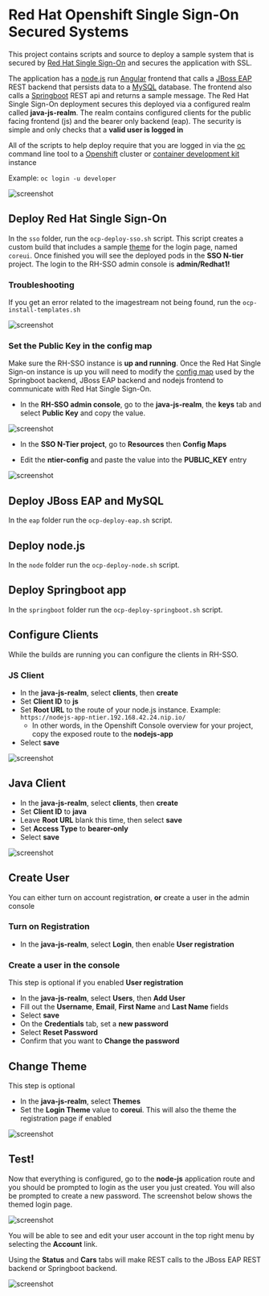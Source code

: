 # Red Hat Openshift Single Sign-On Secured Systems

This project contains scripts and source to deploy a sample system that is secured by [Red Hat Single Sign-On](https://access.redhat.com/products/red-hat-single-sign-on) and secures the application with SSL.

The application has a [node.js](https://nodejs.org/en/) run [Angular](https://angular.io/) frontend that calls a 
[JBoss EAP](https://access.redhat.com/products/red-hat-jboss-enterprise-application-platform/) REST backend that persists data
to a [MySQL](https://www.mysql.com/) database. The frontend also calls a [Springboot](https://spring.io/projects/spring-boot) REST api and returns a sample message.
The Red Hat Single Sign-On deployment secures this deployed via a configured realm called **java-js-realm**.  The realm contains
configured clients for the public facing frontend (js) and the bearer only backend (eap). The security is simple and only checks that a **valid user is logged in**

All of the scripts to help deploy require that you are logged in via the [oc](https://docs.openshift.com/container-platform/3.11/cli_reference/get_started_cli.html) command line tool to 
a [Openshift](https://www.openshift.com/) cluster or [container development kit](https://developers.redhat.com/products/cdk/download/) instance

Example: `oc login -u developer`

![screenshot](./screenshots/summary.png)

## Deploy Red Hat Single Sign-On

In the `sso` folder, run the `ocp-deploy-sso.sh` script.  This script creates a custom build that includes a sample [theme](https://access.redhat.com/documentation/en-us/red_hat_single_sign-on/7.3/html/server_developer_guide/themes) for the login page, named `coreui`. Once finished you will see the deployed pods in the **SSO N-tier** project.
The login to the RH-SSO admin console is **admin/Redhat1!**

### Troubleshooting

If you get an error related to the imagestream not being found, run the `ocp-install-templates.sh`

![screenshot](./screenshots/sso.png)

### Set the Public Key in the config map

Make sure the RH-SSO instance is **up and running**. Once the Red Hat Single Sign-on instance is up you will need to modify the [config map](https://docs.openshift.com/container-platform/3.10/dev_guide/configmaps.html) used
by the Springboot backend, JBoss EAP backend and nodejs frontend to communicate with Red Hat Single Sign-On.

* In the **RH-SSO admin console**, go to the **java-js-realm**, the **keys** tab and select **Public Key** and copy the value.

![screenshot](./screenshots/key.png)

* In the **SSO N-Tier project**, go to **Resources** then **Config Maps**

* Edit the **ntier-config** and paste the value into the **PUBLIC_KEY** entry

![screenshot](./screenshots/config.png)

## Deploy JBoss EAP and MySQL

In the `eap` folder run the `ocp-deploy-eap.sh` script.

## Deploy node.js

In the `node` folder run the `ocp-deploy-node.sh` script.

## Deploy Springboot app

In the `springboot` folder run the `ocp-deploy-springboot.sh` script.

## Configure Clients

While the builds are running you can configure the clients in RH-SSO. 

### JS Client
* In the **java-js-realm**, select **clients**, then **create**
* Set **Client ID** to **js**
* Set **Root URL** to the route of your node.js instance.  Example: `https://nodejs-app-ntier.192.168.42.24.nip.io/`
  * In other words, in the Openshift Console overview for your project, copy the exposed route to the **nodejs-app**
* Select **save**

![screenshot](./screenshots/js.png)

## Java Client
* In the **java-js-realm**, select **clients**, then **create**
* Set **Client ID** to **java**
* Leave **Root URL** blank this time, then select **save**
* Set **Access Type** to **bearer-only**
* Select **save**

![screenshot](./screenshots/java.png)
 
## Create User

You can either turn on account registration, **or** create a user in the admin console

### Turn on Registration
* In the **java-js-realm**, select **Login**, then enable **User registration**

### Create a user in the console

This step is optional if you enabled **User registration**

* In the **java-js-realm**, select **Users**, then **Add User**
* Fill out the **Username**, **Email**, **First Name** and **Last Name** fields
* Select **save**
* On the **Credentials** tab, set a **new password**
* Select **Reset Password**
* Confirm that you want to **Change the password**

## Change Theme

This step is optional

* In the **java-js-realm**, select **Themes**
* Set the **Login Theme** value to **coreui**. This will also the theme the registration page if enabled

![screenshot](./screenshots/theme-config.png)

## Test!

Now that everything is configured, go to the **node-js** application route and you should be prompted to login as the user you just created. You will also be prompted to create a new password. The screenshot below shows the themed login page.

![screenshot](./screenshots/theme.png)

You will be able to see and edit your user account in the top right menu by selecting the **Account** link.

Using the **Status** and **Cars** tabs will make REST calls to the JBoss EAP REST backend or Springboot backend. 

![screenshot](./screenshots/test.png)


